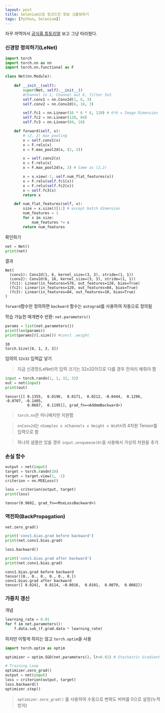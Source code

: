 ```yaml
---
layout: post
title: Selenium으로 링크드인 정보 크롤링하기
tags: [Python, Selenium]]
---
```





자꾸 까먹어서 [공식홈 튜토리얼](https://tutorials.pytorch.kr/beginner/blitz/neural_networks_tutorial.html) 보고 그냥 따라쳤다.

### 신경망 정의하기(LeNet)

```python
import torch 
import torch.nn as nn 
import torch.nn.functional as F 
```


```python
class Net(nn.Module):
    
    def __init__(self):
        super(Net, self).__init__()
        #Channel in 1, Channel out 6, filter 3x3
        self.conv1 = nn.Conv2d(1, 6, 3)
        self.conv2 = nn.Conv2d(6, 16, 3)

        self.fc1 = nn.Linear(16 * 6 * 6, 120) # 6*6 = Image Dimension
        self.fc2 = nn.Linear(120, 84)
        self.fc3 = nn.Linear(84, 10)

    def forward(self, x):
        # (2, 2) max pooling 
        x = self.conv1(x)
        x = F.relu(x)
        x = F.max_pool2d(x, (2, 2))

        x = self.conv2(x)
        x = F.relu(x) 
        x = F.max_pool2d(x, 2) # Same as (2,2)

        x = x.view(-1, self.num_flat_features(x))
        x = F.relu(self.fc1(x))
        x = F.relu(self.fc2(x))
        x = self.fc3(x)
        return x

    def num_flat_features(self, x):
        size = x.size()[1:] # except batch dimension 
        num_features = 1
        for s in size: 
            num_features *= s
        return num_features 
```

확인하기
```python
net = Net()
print(net)
```

결과
```
Net(
  (conv1): Conv2d(1, 6, kernel_size=(3, 3), stride=(1, 1))
  (conv2): Conv2d(6, 16, kernel_size=(3, 3), stride=(1, 1))
  (fc1): Linear(in_features=576, out_features=120, bias=True)
  (fc2): Linear(in_features=120, out_features=84, bias=True)
  (fc3): Linear(in_features=84, out_features=10, bias=True)
)
```

`forward`함수만 정의하면 `backward` 함수는 `autograd`를 사용하여 자동으로 정의됨

학습 가능한 매개변수 반환: `net.parameters()`

```python
params = list(net.parameters())
print(len(params))
print(params[0].size()) #conv1 .weight
```

```
10
torch.Size([6, 1, 3, 3])
```


임의의 `32x32` 입력값 넣기
> 지금 신경망(LeNet)의 입력 크기는 32x32이므로 다를 경우 전처리 해줘야 함

```python
input = torch.randn(1, 1, 32, 32)
out = net(input)
print(out)
```

```
tensor([[ 0.1355,  0.0196,  0.0171,  0.0212, -0.0444,  0.1296, -0.0707, -0.1405,
          0.0687,  0.1195]], grad_fn=<AddmmBackward>)
```

> `torch.nn`은 미니배치만 지원함

>  `nnConv2d`는 `nSamples x nChannels x Height x Width`의 4차원 Tensor를 입력으로 함

> 하나의 샘플만 있을 경우 `input.unsqueeze(0)`을 사용해서 가상의 차원을 추가

### 손실 함수

```python
output = net(input)
target = torch.randn(10)
target = target.view(1, -1)
criterion = nn.MSELoss()

loss = criterion(output, target)
print(loss)
```

```
tensor(0.9602, grad_fn=<MseLossBackward>)
```


### 역전파(BackPropagation)

```python
net.zero_grad()

print('conv1.bias.grad before backward')
print(net.conv1.bias.grad)

loss.backward()

print('conv1.bias.grad after backward')
print(net.conv1.bias.grad)
```

```
conv1.bias.grad before backward
tensor([0., 0., 0., 0., 0., 0.])
conv1.bias.grad after backward
tensor([ 0.0241,  0.0114, -0.0016,  0.0101,  0.0079,  0.0082])
```

### 가중치 갱신

개념
```python
learning_rate = 0.01
for f in net.parameters():
    f.data.sub_(f.grad.data * learning_rate)
```

하지만 이렇게 하지는 않고 `torch.optim`을 사용

```python
import torch.optim as optim

optimizer = optim.SGD(net.parameters(), lr=0.01) # Stochastic Gradient Descent

# Training Loop
optimizer.zero_grad()
output = net(input)
loss = criterion(output, target)
loss.backward()
optimizer.step()
```

> `optimizer.zero_grad()` 를 사용하여 수동으로 변화도 버퍼를 0으로 설정(누적방지)